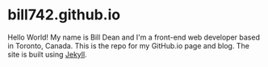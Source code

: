 # bill742.github.io

Hello World! My name is Bill Dean and I'm a front-end web developer based in Toronto, Canada. This is the repo for my GitHub.io page and blog. The site is built using [Jekyll](https://jekyllrb.com).
